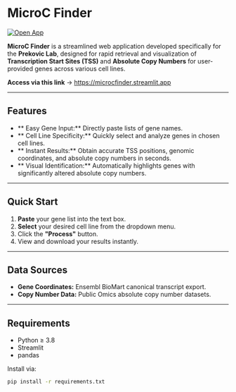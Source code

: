 # MicroC Finder 

[![Open App](https://static.streamlit.io/badges/streamlit_badge_black_white.svg)](https://microcfinder.streamlit.app/)

**MicroC Finder** is a streamlined web application developed specifically for the **Prekovic Lab**, designed for rapid retrieval and visualization of **Transcription Start Sites (TSS)** and **Absolute Copy Numbers** for user-provided genes across various cell lines.

**Access via this link** -> https://microcfinder.streamlit.app

---

## Features

- ** Easy Gene Input:** Directly paste lists of gene names.
- ** Cell Line Specificity:** Quickly select and analyze genes in chosen cell lines.
- ** Instant Results:** Obtain accurate TSS positions, genomic coordinates, and absolute copy numbers in seconds.
- ** Visual Identification:** Automatically highlights genes with significantly altered absolute copy numbers.

---

## Quick Start

1. **Paste** your gene list into the text box.
2. **Select** your desired cell line from the dropdown menu.
3. Click the **"Process"** button.
4. View and download your results instantly.

---

## Data Sources

- **Gene Coordinates:** Ensembl BioMart canonical transcript export.
- **Copy Number Data:** Public Omics absolute copy number datasets.

---

## Requirements

- Python ≥ 3.8
- Streamlit
- pandas

Install via:

```bash
pip install -r requirements.txt
